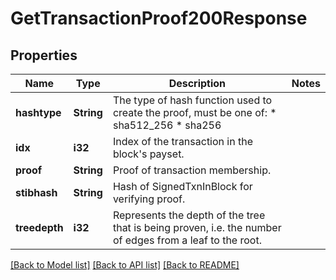 # GetTransactionProof200Response

## Properties

Name | Type | Description | Notes
------------ | ------------- | ------------- | -------------
**hashtype** | **String** | The type of hash function used to create the proof, must be one of:  * sha512_256  * sha256 | 
**idx** | **i32** | Index of the transaction in the block's payset. | 
**proof** | **String** | Proof of transaction membership. | 
**stibhash** | **String** | Hash of SignedTxnInBlock for verifying proof. | 
**treedepth** | **i32** | Represents the depth of the tree that is being proven, i.e. the number of edges from a leaf to the root. | 

[[Back to Model list]](../README.md#documentation-for-models) [[Back to API list]](../README.md#documentation-for-api-endpoints) [[Back to README]](../README.md)


